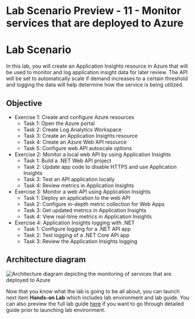 # Lab Scenario Preview - 11 - Monitor services that are deployed to Azure

# Lab Scenario
In this lab, you will create an Application Insights resource in Azure that will be used to monitor and log application insight data for later review. The API will be set to automatically scale if demand increases to a certain threshold and logging the data will help determine how the service is being utilized.

## Objective
+ Exercise 1: Create and configure Azure resources
    + Task 1: Open the Azure portal
    + Task 2: Create Log Analytics Workspace
    + Task 3: Create an Application Insights resource
    + Task 4: Create an Azure Web API resource
    + Task 5: Configure web API autoscale options
+ Exercise 2: Monitor a local web API by using Application Insights
    + Task 1: Build a .NET Web API project
    + Task 2: Update app code to disable HTTPS and use Application Insights
    + Task 3: Test an API application locally
    + Task 4: Review metrics in Application Insights
+ Exercise 3: Monitor a web API using Application Insights
    + Task 1: Deploy an application to the web API
    + Task 2: Configure in-depth metric collection for Web Apps
    + Task 3: Get updated metrics in Application Insights
    + Task 4: View real-time metrics in Application Insights
+ Exercise 4: Application Insights logging with .NET
    + Task 1: Configure logging for a .NET API app
    + Task 2: Test logging of a .NET Core API app
    + Task 3: Review the Application Insights logging

## Architecture diagram

![Architecture diagram depicting the monitoring of services that are deployed to Azure](../media/Lab11-Diagram.png)

Now that you know what the lab is going to be all about, you can launch next item **Hands-on Lab** which includes lab environment and lab guide. You can also preview the full lab guide [here](https://experience.cloudlabs.ai/#/labguidepreview/8ef04b42-c8e0-49db-818c-c34538197bea) if you want to go through detailed guide prior to launching lab environment.